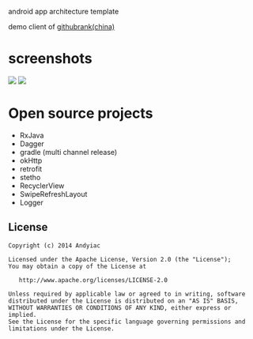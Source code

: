 
android app architecture template

demo client of [githubrank(china)](http://githubrank.com)


# screenshots

![](http://7xj8qk.com2.z0.glb.qiniucdn.com/1342558614.jpg?imageView/2/w/300)
![](http://7xj8qk.com2.z0.glb.qiniucdn.com/1506190396.jpg?imageView/2/w/300)

# Open source projects

- RxJava
- Dagger
- gradle (multi channel release)
- okHttp
- retrofit
- stetho
- RecyclerView
- SwipeRefreshLayout
- Logger



## License

    Copyright (c) 2014 Andyiac

    Licensed under the Apache License, Version 2.0 (the "License");
    You may obtain a copy of the License at

       http://www.apache.org/licenses/LICENSE-2.0

    Unless required by applicable law or agreed to in writing, software
    distributed under the License is distributed on an "AS IS" BASIS,
    WITHOUT WARRANTIES OR CONDITIONS OF ANY KIND, either express or implied.
    See the License for the specific language governing permissions and
    limitations under the License.
